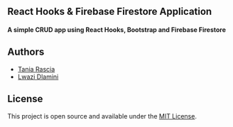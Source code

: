 ## React Hooks & Firebase Firestore Application

#### A simple CRUD app using React Hooks, Bootstrap and Firebase Firestore

## Authors

- [Tania Rascia](https://www.taniarascia.com)
- [Lwazi Dlamini](https://electronsz.github.io/)

## License

This project is open source and available under the [MIT License](LICENSE).
